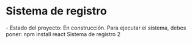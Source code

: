 <h1> Sistema de registro</h1>
- Estado del proyecto: En construcción.
Para ejecutar el sistema, debes poner:
npm install react
Sistema de registro 2
